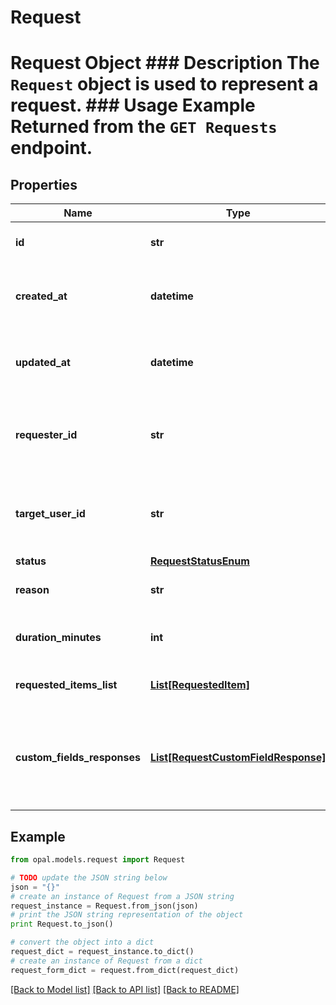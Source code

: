 # Request

# Request Object ### Description The `Request` object is used to represent a request.  ### Usage Example Returned from the `GET Requests` endpoint.

## Properties

Name | Type | Description | Notes
------------ | ------------- | ------------- | -------------
**id** | **str** | The unique identifier of the request. | 
**created_at** | **datetime** | The date and time the request was created. | 
**updated_at** | **datetime** | The date and time the request was last updated. | 
**requester_id** | **str** | The unique identifier of the user who created the request. | 
**target_user_id** | **str** | The unique identifier of the user who is the target of the request. | 
**status** | [**RequestStatusEnum**](RequestStatusEnum.md) |  | 
**reason** | **str** | The reason for the request. | 
**duration_minutes** | **int** | The duration of the request in minutes. | [optional] 
**requested_items_list** | [**List[RequestedItem]**](RequestedItem.md) | The list of targets for the request. | [optional] 
**custom_fields_responses** | [**List[RequestCustomFieldResponse]**](RequestCustomFieldResponse.md) | The responses given to the custom fields associated to the request | [optional] 

## Example

```python
from opal.models.request import Request

# TODO update the JSON string below
json = "{}"
# create an instance of Request from a JSON string
request_instance = Request.from_json(json)
# print the JSON string representation of the object
print Request.to_json()

# convert the object into a dict
request_dict = request_instance.to_dict()
# create an instance of Request from a dict
request_form_dict = request.from_dict(request_dict)
```
[[Back to Model list]](../README.md#documentation-for-models) [[Back to API list]](../README.md#documentation-for-api-endpoints) [[Back to README]](../README.md)


